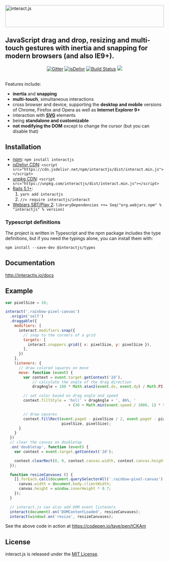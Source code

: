 <a href="http://interactjs.io"><img alt="interact.js" src="https://c4d6f7d727e094887e93-4ea74b676357550bd514a6a5b344c625.ssl.cf2.rackcdn.com/ijs-solid.svg" height="70px" width="100%"></a>

<h2>
  JavaScript drag and drop, resizing and multi-touch gestures with inertia and snapping for modern browsers (and also IE9+).
</h2>

<div align="center">
<a href="https://gitter.im/taye/interact.js"><img src="https://badges.gitter.im/taye/interact.js.svg" alt="Gitter"></a>
<a href="https://www.jsdelivr.com/package/npm/interactjs"><img src="https://data.jsdelivr.com/v1/package/npm/interactjs/badge" alt="jsDelivr"></a>
<a href="https://travis-ci.com/taye/interact.js"><img src="https://travis-ci.com/taye/interact.js.svg?branch=main" alt="Build Status"></a>
<a href="https://codeclimate.com/github/taye/interact.js/test_coverage"><img src="https://api.codeclimate.com/v1/badges/0168aeaeed781a949088/test_coverage"/></a>
</div>
<br>

Features include:

 - **inertia** and **snapping**
 - **multi-touch**, simultaneous interactions
 - cross browser and device, supporting the **desktop and mobile** versions of
   Chrome, Firefox and Opera as well as **Internet Explorer 9+**
 - interaction with [**SVG**](http://interactjs.io/#use_in_svg_files) elements
 - being **standalone and customizable**
 - **not modifying the DOM** except to change the cursor (but you can disable
   that)

Installation
------------

* [npm](https://www.npmjs.org/): `npm install interactjs`
* [jsDelivr CDN](https://cdn.jsdelivr.net/npm/interactjs/): `<script src="https://cdn.jsdelivr.net/npm/interactjs/dist/interact.min.js"></script>`
* [unpkg CDN](https://unpkg.com/interactjs/): `<script src="https://unpkg.com/interactjs/dist/interact.min.js"></script>`
* [Rails 5.1+](https://rubyonrails.org/):
  1. `yarn add interactjs`
  2. `//= require interactjs/interact`
* [Webjars SBT/Play 2](https://www.webjars.org/): `libraryDependencies ++= Seq("org.webjars.npm" % "interactjs" % version)`

### Typescript definitions

The project is written in Typescript and the npm package includes the type
definitions, but if you need the typings alone, you can install them with:

```
npm install --save-dev @interactjs/types
```

Documentation
-------------

http://interactjs.io/docs

Example
-------

```javascript
var pixelSize = 16;

interact('.rainbow-pixel-canvas')
  .origin('self')
  .draggable({
    modifiers: [
      interact.modifiers.snap({
        // snap to the corners of a grid
        targets: [
          interact.snappers.grid({ x: pixelSize, y: pixelSize }),
        ],
      })
    ],
    listeners: {
      // draw colored squares on move
      move: function (event) {
        var context = event.target.getContext('2d'),
            // calculate the angle of the drag direction
            dragAngle = 180 * Math.atan2(event.dx, event.dy) / Math.PI;

        // set color based on drag angle and speed
        context.fillStyle = 'hsl(' + dragAngle + ', 86%, '
                            + (30 + Math.min(event.speed / 1000, 1) * 50) + '%)';

        // draw squares
        context.fillRect(event.pageX - pixelSize / 2, event.pageY - pixelSize / 2,
                         pixelSize, pixelSize);
      }
    }
  })
  // clear the canvas on doubletap
  .on('doubletap', function (event) {
    var context = event.target.getContext('2d');

    context.clearRect(0, 0, context.canvas.width, context.canvas.height);
  });

  function resizeCanvases () {
    [].forEach.call(document.querySelectorAll('.rainbow-pixel-canvas'), function (canvas) {
      canvas.width = document.body.clientWidth;
      canvas.height = window.innerHeight * 0.7;
    });
  }

  // interact.js can also add DOM event listeners
  interact(document).on('DOMContentLoaded', resizeCanvases);
  interact(window).on('resize', resizeCanvases);
```

See the above code in action at https://codepen.io/taye/pen/tCKAm

License
-------

interact.js is released under the [MIT License](http://taye.mit-license.org).

[ijs-twitter]: https://twitter.com/interactjs
[upcoming-changes]: https://github.com/taye/interact.js/blob/main/CHANGELOG.md#upcoming-changes
